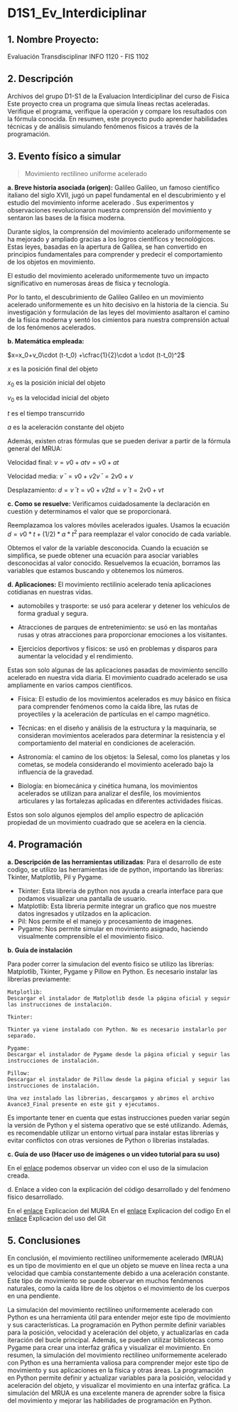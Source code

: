 # D1S1_Ev_Interdiciplinar

## 1. **Nombre Proyecto:**  
Evaluación Transdisciplinar
INFO 1120 - FIS 1102
                    
## 2. Descripción
Archivos del grupo D1-S1 de la Evaluacion Interdiciplinar del curso de Fisica
Este proyecto crea un programa que simula líneas rectas aceleradas. Verifique el programa, verifique la operación y compare los resultados con la fórmula conocida. En resumen, este proyecto pudo aprender habilidades técnicas y de análisis simulando fenómenos físicos a través de la programación.


## 3. Evento físico a simular
> Movimiento rectilineo uniforme acelerado 

**a. Breve historia asociada (origen):** Galileo Galileo, un famoso científico italiano del siglo XVII, jugó un papel fundamental en el descubrimiento y el estudio del movimiento informe acelerado . Sus experimentos y observaciones revolucionaron nuestra       comprensión del movimiento y sentaron las bases de la física moderna.

Durante siglos, la comprensión del movimiento acelerado uniformemente se ha mejorado y ampliado gracias a los logros              científicos y tecnológicos. Estas leyes, basadas en la apertura de Galilea, se han convertido en principios fundamentales          para comprender y predecir el comportamiento de los objetos en movimiento.

El estudio del movimiento acelerado uniformemente tuvo un impacto significativo en numerosas áreas de física y tecnología.

Por lo tanto, el descubrimiento de Galileo Galileo en un movimiento acelerado uniformemente es un hito decisivo en la historia de la ciencia. Su investigación y formulación de las leyes del movimiento asaltaron el camino de la física moderna y sentó los cimientos para nuestra comprensión actual de los fenómenos acelerados.



**b. Matemática empleada:**
  
  $x=x_0+v_0\cdot (t-t_0) +\cfrac{1}{2}\cdot a \cdot (t-t_0)^2$
  
  $x$ es la posición final del objeto 

  $x_0$ es la posición inicial del objeto
  
  $v_0$ es la velocidad inicial del objeto
  
  $t$ es el tiempo transcurrido
  
  $a$ es la aceleración constante del objeto


Además, existen otras fórmulas que se pueden derivar a partir de la fórmula general del MRUA:

Velocidad final: $v=v0+atv=v0​+at$

Velocidad media: $vˉ=v0+v2vˉ=2v0​+v​$

Desplazamiento: $d=vˉt=v0+v2td=vˉt=2v0​+v​t$


**c. Como se resuelve:**
Verificamos cuidadosamente la declaración en cuestión y determinamos el valor que se proporcionará.

Reemplazamoa los valores móviles acelerados iguales. Usamos la ecuación  $d = v0 * t +(1/2) * a * t^2$ para reemplazar el valor conocido de cada variable.

Obtemos el valor de la variable desconocida. Cuando la ecuación se simplifica, se puede obtener una ecuación para asociar variables desconocidas al valor conocido. Resuelvemos la ecuación, borramos las variables que estamos buscando y obtenemos los números.


  
**d. Aplicaciones:**
 El movimiento rectilinio  acelerado tenía aplicaciones cotidianas en nuestras vidas.

- automobiles y trasporte: se usó para acelerar y detener los vehículos de forma gradual y segura.

- Atracciones de parques de entretenimiento: se usó en las montañas rusas y otras atracciones para proporcionar emociones a los visitantes.

- Ejercicios deportivos y físicos: se usó en problemas y disparos para aumentar la velocidad y el rendimiento.

Estas son solo algunas de las aplicaciones pasadas de movimiento sencillo acelerado en nuestra vida diaria.
El movimiento cuadrado acelerado se usa ampliamente en varios campos científicos.

- Física: El estudio de los movimientos acelerados es muy básico en física para comprender fenómenos como la caída libre, las rutas de proyectiles y la aceleración de partículas en el campo magnético.

- Técnicas: en el diseño y análisis de la estructura y la maquinaria, se consideran movimientos acelerados para determinar la resistencia y el comportamiento del material en condiciones de aceleración.

- Astronomía: el camino de los objetos: la Selesal, como los planetas y los cometas, se modela considerando el movimiento acelerado bajo la influencia de la gravedad.

- Biología: en biomecánica y cinética humana, los movimientos acelerados se utilizan para analizar el desfile, los movimientos articulares y las fortalezas aplicadas en diferentes actividades físicas.

Estos son solo algunos ejemplos del amplio espectro de aplicación propiedad de un movimiento cuadrado que se acelera en la ciencia.




  
  
  
## 4. Programación
**a. Descripción de las herramientas utilizadas**:
Para el desarrollo de este codigo, se utilizo las herramientas ide de python, importando las librerias: Tkinter, Matplotlib, Pil y Pygame.
- Tkinter: Esta libreria de python nos ayuda a crearla interface para que podamos visualizar una pantalla de usuario. 
- Matplotlib: Esta  libreria permite integrar un grafico que nos muestre datos ingresados y utilzados en la aplicacion.
- Pil: Nos permite el el manejo y procesamiento de imagenes.
- Pygame: Nos permite simular en movimiento asignado, haciendo visualmente comprensible el el movimiento fisico.
  
**b. Guía de instalación**

  Para poder correr la simulacion del evento fisico se utilizo las librerías: Matplotlib, Tkinter, Pygame y Pillow en Python. Es necesario instalar las librerias previamente:

    Matplotlib:
    Descargar el instalador de Matplotlib desde la página oficial y seguir las instrucciones de instalación.

    Tkinter:

    Tkinter ya viene instalado con Python. No es necesario instalarlo por separado.
    
    Pygame:
    Descargar el instalador de Pygame desde la página oficial y seguir las instrucciones de instalación.
    
    Pillow:
    Descargar el instalador de Pillow desde la página oficial y seguir las instrucciones de instalación.
    
    Una vez instalado las librerias, descargamos y abrimos el archivo Avance3_Final presente en este git y ejecutamos.
    
Es importante tener en cuenta que estas instrucciones pueden variar según la versión de Python y el sistema operativo que se esté utilizando. Además, es recomendable utilizar un entorno virtual para instalar estas librerías y evitar conflictos con otras versiones de Python o librerías instaladas. 
  
**c. Guía de uso (Hacer uso de imágenes o un video tutorial para su uso)**
  
 En el [enlace](https://youtu.be/21EGmrJNaHk) podemos observar un video con el uso de la simulacion creada.
  
d. Enlace a vídeo con la explicación del código desarrollado y del fenómeno físico
    desarrollado.
    
   En el [enlace](https://youtu.be/m7y-Ere5bYY) Explicacion del MURA
   En el [enlace](https://youtu.be/JHa95746cJE) Explicacion del codigo
   En el [enlace]() Explicacion del uso del Git
    
## 5. Conclusiones
En conclusión, el movimiento rectilíneo uniformemente acelerado (MRUA) es un tipo de movimiento en el que un objeto se mueve en línea recta a una velocidad que cambia constantemente debido a una aceleración constante. Este tipo de movimiento se puede observar en muchos fenómenos naturales, como la caída libre de los objetos o el movimiento de los cuerpos en una pendiente. 

La simulación del movimiento rectilíneo uniformemente acelerado con Python es una herramienta útil para entender mejor este tipo de movimiento y sus características. La programación en Python permite definir variables para la posición, velocidad y aceleración del objeto, y actualizarlas en cada iteración del bucle principal. Además, se pueden utilizar bibliotecas como Pygame para crear una interfaz gráfica y visualizar el movimiento.
En resumen, la simulación del movimiento rectilíneo uniformemente acelerado con Python es una herramienta valiosa para comprender mejor este tipo de movimiento y sus aplicaciones en la física y otras áreas. La programación en Python permite definir y actualizar variables para la posición, velocidad y aceleración del objeto, y visualizar el movimiento en una interfaz gráfica. La simulación del MRUA es una excelente manera de aprender sobre la física del movimiento y mejorar las habilidades de programación en Python.





 
   
